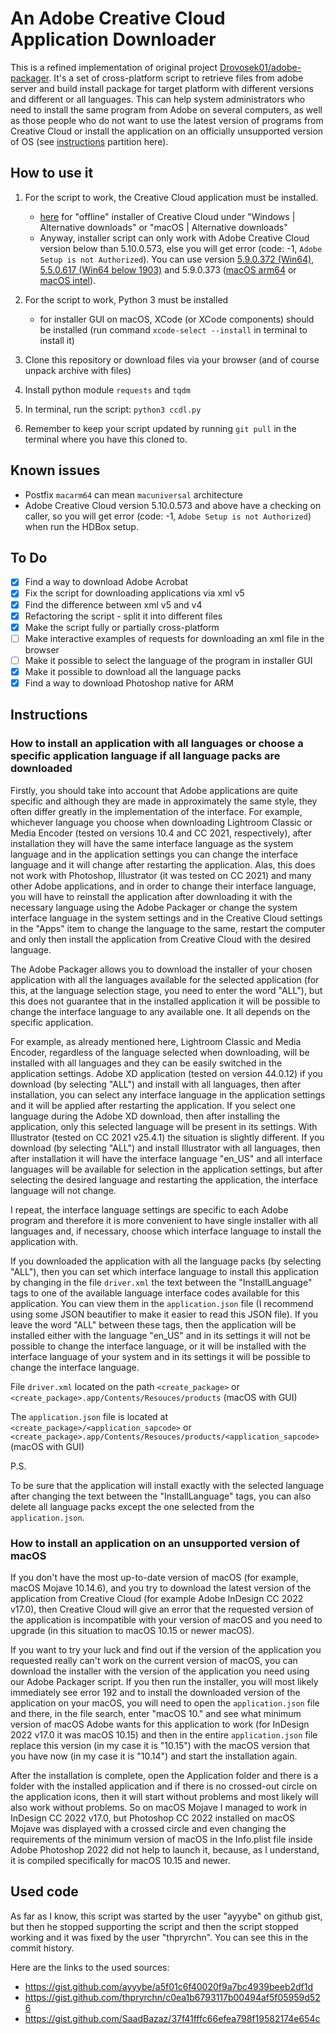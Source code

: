 # An Adobe Creative Cloud Application Downloader

This is a refined implementation of original
project [Drovosek01/adobe-packager](https://github.com/Drovosek01/adobe-packager). It's a set of cross-platform script
to retrieve files from adobe server and build install package for target platform with different versions and different
or all languages. This can help system administrators who need to install the same program from Adobe on several
computers, as well as those people who do not want to use the latest version of programs from Creative Cloud or install
the application on an officially unsupported version of OS (see [instructions](#Instructions) partition here).

## How to use it

1. For the script to work, the Creative Cloud application must be installed.
    - [here](https://helpx.adobe.com/download-install/kb/creative-cloud-desktop-app-download.html) for "offline"
      installer of Creative Cloud under "Windows | Alternative downloads" or "macOS | Alternative downloads"
    - Anyway, installer script can only work with Adobe Creative Cloud version below than 5.10.0.573, else you will get
      error (code: -1, `Adobe Setup is not Authorized`). You can use version
      [5.9.0.372 (Win64)](https://ccmdl.adobe.com/AdobeProducts/KCCC/CCD/5_9_0/win64/ACCCx5_9_0_372.zip),
      [5.5.0.617 (Win64 below 1903)](https://ccmdl.adobe.com/AdobeProducts/KCCC/CCD/5_5_0/win64/ACCCx5_5_0_617.zip) and
      5.9.0.373 ([macOS arm64](https://ccmdl.adobe.com/AdobeProducts/KCCC/CCD/5_9_0/macarm64/ACCCx5_9_0_373.dmg) or
      [macOS intel](https://ccmdl.adobe.com/AdobeProducts/KCCC/CCD/5_9_0/osx10/ACCCx5_9_0_373.dmg)).

2. For the script to work, Python 3 must be installed
    - for installer GUI on macOS, XCode (or XCode components) should be installed (run command `xcode-select --install`
      in terminal to install it)

3. Clone this repository or download files via your browser (and of course unpack archive with files)

4. Install python module `requests` and `tqdm`

5. In terminal, run the script: `python3 ccdl.py`

6. Remember to keep your script updated by running `git pull` in the terminal where you have this cloned to.

## Known issues

- Postfix `macarm64` can mean `macuniversal` architecture
- Adobe Creative Cloud version 5.10.0.573 and above have a checking on caller, so you will get error
  (code: -1, `Adobe Setup is not Authorized`) when run the HDBox setup.

## To Do

- [x] Find a way to download Adobe Acrobat
- [x] Fix the script for downloading applications via xml v5
- [x] Find the difference between xml v5 and v4
- [x] Refactoring the script - split it into different files
- [x] Make the script fully or partially cross-platform
- [ ] Make interactive examples of requests for downloading an xml file in the browser
- [ ] Make it possible to select the language of the program in installer GUI
- [x] Make it possible to download all the language packs
- [x] Find a way to download Photoshop native for ARM

## Instructions

### How to install an application with all languages or choose a specific application language if all language packs are downloaded

Firstly, you should take into account that Adobe applications are quite specific and although they are made in
approximately the same style, they often differ greatly in the implementation of the interface. For example, whichever
language you choose when downloading Lightroom Classic or Media Encoder (tested on versions 10.4 and CC 2021,
respectively), after installation they will have the same interface language as the system language and in the
application settings you can change the interface language and it will change after restarting the application. Alas,
this does not work with Photoshop, Illustrator (it was tested on CC 2021) and many other Adobe applications, and in
order to change their interface language, you will have to reinstall the application after downloading it with the
necessary language using the Adobe Packager or change the system interface language in the system settings and in the
Creative Cloud settings in the "Apps" item to change the language to the same, restart the computer and only then
install the application from Creative Cloud with the desired language.

The Adobe Packager allows you to download the installer of your chosen application with all the languages available for
the selected application (for this, at the language selection stage, you need to enter the word "ALL"), but this does
not guarantee that in the installed application it will be possible to change the interface language to any available
one. It all depends on the specific application.

For example, as already mentioned here, Lightroom Classic and Media Encoder, regardless of the language selected when
downloading, will be installed with all languages and they can be easily switched in the application settings. Adobe XD
application (tested on version 44.0.12) if you download (by selecting "ALL") and install with all languages, then after
installation, you can select any interface language in the application settings and it will be applied after restarting
the application. If you select one language during the Adobe XD download, then after installing the application, only
this selected language will be present in its settings. With Illustrator (tested on CC 2021 v25.4.1) the situation is
slightly different. If you download (by selecting "ALL") and install Illustrator with all languages, then after
installation it will have the interface language "en_US" and all interface languages will be available for selection in
the application settings, but after selecting the desired language and restarting the application, the interface
language will not change.

I repeat, the interface language settings are specific to each Adobe program and therefore it is more convenient to have
single installer with all languages and, if necessary, choose which interface language to install the application with.

If you downloaded the application with all the language packs (by selecting "ALL"), then you can set which interface
language to install this application by changing in the file `driver.xml` the text between the "InstallLanguage" tags to
one of the available language interface codes available for this application. You can view them in
the `application.json` file (I recommend using some JSON beautifier to make it easier to read this JSON file). If you
leave the word "ALL" between these tags, then the application will be installed either with the language "en_US" and in
its settings it will not be possible to change the interface language, or it will be installed with the interface
language of your system and in its settings it will be possible to change the interface language.

File `driver.xml` located on the path `<create_package>` or `<create_package>.app/Contents/Resouces/products` (macOS
with GUI)

The `application.json` file is located at `<create_package>/<application_sapcode>` or
`<create_package>.app/Contents/Resouces/products/<application_sapcode>` (macOS with GUI)

P.S.

To be sure that the application will install exactly with the selected language after changing the text between the
"InstallLanguage" tags, you can also delete all language packs except the one selected from the `application.json`.

### How to install an application on an unsupported version of macOS

If you don't have the most up-to-date version of macOS (for example, macOS Mojave 10.14.6), and you try to download the
latest version of the application from Creative Cloud (for example Adobe InDesign CC 2022 v17.0), then Creative Cloud
will give an error that the requested version of the application is incompatible with your version of macOS and you need
to upgrade (in this situation to macOS 10.15 or newer macOS).

If you want to try your luck and find out if the version of the application you requested really can't work on the
current version of macOS, you can download the installer with the version of the application you need using our Adobe
Packager script. If you then run the installer, you will most likely immediately see error 192 and to install the
downloaded version of the application on your macOS, you will need to open the `application.json` file and there, in the
file search, enter "macOS 10." and see what minimum version of macOS Adobe wants for this application to work (for
InDesign 2022 v17.0 it was macOS 10.15) and then in the entire `application.json` file replace this version (in my case
it is "10.15") with the macOS version that you have now (in my case it is "10.14") and start the installation again.

After the installation is complete, open the Application folder and there is a folder with the installed application and
if there is no crossed-out circle on the application icons, then it will start without problems and most likely will
also work without problems. So on macOS Mojave I managed to work in InDesign CC 2022 v17.0, but Photoshop CC 2022
installed on macOS Mojave was displayed with a crossed circle and even changing the requirements of the minimum version
of macOS in the Info.plist file inside Adobe Photoshop 2022 did not help to launch it, because, as I understand, it is
compiled specifically for macOS 10.15 and newer.

## Used code

As far as I know, this script was started by the user "ayyybe" on github gist, but then he stopped supporting the script
and then the script stopped working and it was fixed by the user "thpryrchn". You can see this in the commit history.

Here are the links to the used sources:

- https://gist.github.com/ayyybe/a5f01c6f40020f9a7bc4939beeb2df1d
- https://gist.github.com/thpryrchn/c0ea1b6793117b00494af5f05959d526
- https://gist.github.com/SaadBazaz/37f41fffc66efea798f19582174e654c
